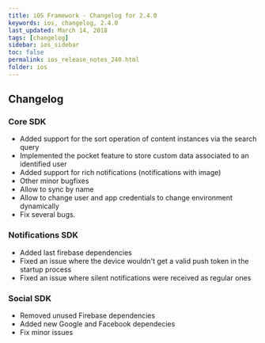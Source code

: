 ```yaml
---
title: iOS Framework - Changelog for 2.4.0
keywords: ios, changelog, 2.4.0
last_updated: March 14, 2018
tags: [changelog]
sidebar: ios_sidebar
toc: false
permalink: ios_release_notes_240.html
folder: ios
---
```


## Changelog

### Core SDK

* Added support for the sort operation of content instances via the search query
* Implemented the pocket feature to store custom data associated to an identified user
* Added support for rich notifications (notifications with image)
* Other minor bugfixes
* Allow to sync by name
* Allow to change user and app credentials to change environment dynamically
* Fix several bugs.

### Notifications SDK

* Added last firebase dependencies
* Fixed an issue where the device wouldn't get a valid push token in the startup process
* Fixed an issue where silent notifications were received as regular ones

### Social SDK

* Removed unused Firebase dependencies
* Added new Google and Facebook dependecies
* Fix minor issues